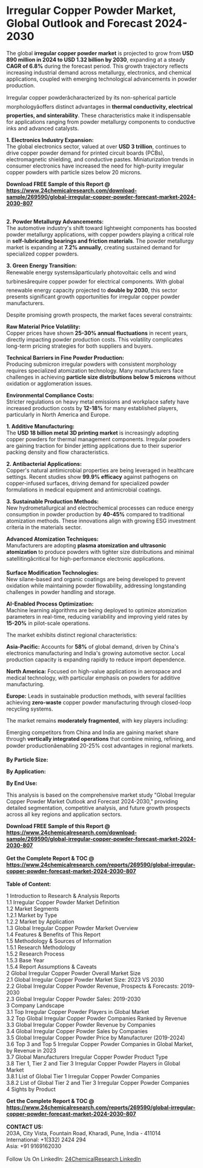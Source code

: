 <h1>Irregular Copper Powder Market, Global Outlook and Forecast 2024-2030</h1><p>The global <strong>irregular copper powder market</strong> is projected to grow from <strong>USD 890 million in 2024 to USD 1.32 billion by 2030</strong>, expanding at a steady <strong>CAGR of 6.8%</strong> during the forecast period. This growth trajectory reflects increasing industrial demand across metallurgy, electronics, and chemical applications, coupled with emerging technological advancements in powder production.</p><p>Irregular copper powderâcharacterized by its non-spherical particle morphologyâoffers distinct advantages in <strong>thermal conductivity, electrical properties, and sinterability</strong>. These characteristics make it indispensable for applications ranging from powder metallurgy components to conductive inks and advanced catalysts.</p><p><strong>1. Electronics Industry Expansion:</strong><br>
The global electronics sector, valued at over <strong>USD 3 trillion</strong>, continues to drive copper powder demand for printed circuit boards (PCBs), electromagnetic shielding, and conductive pastes. Miniaturization trends in consumer electronics have increased the need for high-purity irregular copper powders with particle sizes below 20 microns.</p><div><b>Download FREE Sample of this Report @ 
            <a href="https://www.24chemicalresearch.com/download-sample/269590/global-irregular-copper-powder-forecast-market-2024-2030-807">
            https://www.24chemicalresearch.com/download-sample/269590/global-irregular-copper-powder-forecast-market-2024-2030-807</a></b></div><br><p><strong>2. Powder Metallurgy Advancements:</strong><br>
The automotive industry's shift toward lightweight components has boosted powder metallurgy applications, with copper powders playing a critical role in <strong>self-lubricating bearings and friction materials</strong>. The powder metallurgy market is expanding at <strong>7.2% annually</strong>, creating sustained demand for specialized copper powders.</p><p><strong>3. Green Energy Transition:</strong><br>
Renewable energy systemsâparticularly photovoltaic cells and wind turbinesârequire copper powder for electrical components. With global renewable energy capacity projected to <strong>double by 2030</strong>, this sector presents significant growth opportunities for irregular copper powder manufacturers.</p><p>Despite promising growth prospects, the market faces several constraints:</p><p><strong>Raw Material Price Volatility:</strong><br>
Copper prices have shown <strong>25-30% annual fluctuations</strong> in recent years, directly impacting powder production costs. This volatility complicates long-term pricing strategies for both suppliers and buyers.</p><p><strong>Technical Barriers in Fine Powder Production:</strong><br>
Producing submicron irregular powders with consistent morphology requires specialized atomization technology. Many manufacturers face challenges in achieving <strong>particle size distributions below 5 microns</strong> without oxidation or agglomeration issues.</p><p><strong>Environmental Compliance Costs:</strong><br>
Stricter regulations on heavy metal emissions and workplace safety have increased production costs by <strong>12-18%</strong> for many established players, particularly in North America and Europe.</p><p><strong>1. Additive Manufacturing:</strong><br>
The <strong>USD 18 billion metal 3D printing market</strong> is increasingly adopting copper powders for thermal management components. Irregular powders are gaining traction for binder jetting applications due to their superior packing density and flow characteristics.</p><p><strong>2. Antibacterial Applications:</strong><br>
Copper's natural antimicrobial properties are being leveraged in healthcare settings. Recent studies show <strong>99.9% efficacy</strong> against pathogens on copper-infused surfaces, driving demand for specialized powder formulations in medical equipment and antimicrobial coatings.</p><p><strong>3. Sustainable Production Methods:</strong><br>
New hydrometallurgical and electrochemical processes can reduce energy consumption in powder production by <strong>40-45%</strong> compared to traditional atomization methods. These innovations align with growing ESG investment criteria in the materials sector.</p><p><strong>Advanced Atomization Techniques:</strong><br>
Manufacturers are adopting <strong>plasma atomization and ultrasonic atomization</strong> to produce powders with tighter size distributions and minimal satellitingâcritical for high-performance electronic applications.</p><p><strong>Surface Modification Technologies:</strong><br>
New silane-based and organic coatings are being developed to prevent oxidation while maintaining powder flowability, addressing longstanding challenges in powder handling and storage.</p><p><strong>AI-Enabled Process Optimization:</strong><br>
Machine learning algorithms are being deployed to optimize atomization parameters in real-time, reducing variability and improving yield rates by <strong>15-20%</strong> in pilot-scale operations.</p><p>The market exhibits distinct regional characteristics:</p><p><strong>Asia-Pacific:</strong> Accounts for <strong>58%</strong> of global demand, driven by China's electronics manufacturing and India's growing automotive sector. Local production capacity is expanding rapidly to reduce import dependence.</p><p><strong>North America:</strong> Focused on high-value applications in aerospace and medical technology, with particular emphasis on powders for additive manufacturing.</p><p><strong>Europe:</strong> Leads in sustainable production methods, with several facilities achieving <strong>zero-waste</strong> copper powder manufacturing through closed-loop recycling systems.</p><p>The market remains <strong>moderately fragmented</strong>, with key players including:</p><p>Emerging competitors from China and India are gaining market share through <strong>vertically integrated operations</strong> that combine mining, refining, and powder productionâenabling 20-25% cost advantages in regional markets.</p><p><strong>By Particle Size:</strong>
</p><p><strong>By Application:</strong>
</p><p><strong>By End Use:</strong>
</p><p>This analysis is based on the comprehensive market study "Global Irregular Copper Powder Market Outlook and Forecast 2024-2030," providing detailed segmentation, competitive analysis, and future growth prospects across all key regions and application sectors.</p><div><b>Download FREE Sample of this Report @ 
            <a href="https://www.24chemicalresearch.com/download-sample/269590/global-irregular-copper-powder-forecast-market-2024-2030-807">
            https://www.24chemicalresearch.com/download-sample/269590/global-irregular-copper-powder-forecast-market-2024-2030-807</a></b></div><br><div><b>Get the Complete Report & TOC @ 
            <a href="https://www.24chemicalresearch.com/reports/269590/global-irregular-copper-powder-forecast-market-2024-2030-807">
            https://www.24chemicalresearch.com/reports/269590/global-irregular-copper-powder-forecast-market-2024-2030-807</a></b></div><br>
            <b>Table of Content:</b><p>1 Introduction to Research & Analysis Reports<br />
    1.1 Irregular Copper Powder Market Definition<br />
    1.2 Market Segments<br />
        1.2.1 Market by Type<br />
        1.2.2 Market by Application<br />
    1.3 Global Irregular Copper Powder Market Overview<br />
    1.4 Features & Benefits of This Report<br />
    1.5 Methodology & Sources of Information<br />
        1.5.1 Research Methodology<br />
        1.5.2 Research Process<br />
        1.5.3 Base Year<br />
        1.5.4 Report Assumptions & Caveats<br />
2 Global Irregular Copper Powder Overall Market Size<br />
    2.1 Global Irregular Copper Powder Market Size: 2023 VS 2030<br />
    2.2 Global Irregular Copper Powder Revenue, Prospects & Forecasts: 2019-2030<br />
    2.3 Global Irregular Copper Powder Sales: 2019-2030<br />
3 Company Landscape<br />
    3.1 Top Irregular Copper Powder Players in Global Market<br />
    3.2 Top Global Irregular Copper Powder Companies Ranked by Revenue<br />
    3.3 Global Irregular Copper Powder Revenue by Companies<br />
    3.4 Global Irregular Copper Powder Sales by Companies<br />
    3.5 Global Irregular Copper Powder Price by Manufacturer (2019-2024)<br />
    3.6 Top 3 and Top 5 Irregular Copper Powder Companies in Global Market, by Revenue in 2023<br />
    3.7 Global Manufacturers Irregular Copper Powder Product Type<br />
    3.8 Tier 1, Tier 2 and Tier 3 Irregular Copper Powder Players in Global Market<br />
        3.8.1 List of Global Tier 1 Irregular Copper Powder Companies<br />
        3.8.2 List of Global Tier 2 and Tier 3 Irregular Copper Powder Companies<br />
4 Sights by Product</p><div><b>Get the Complete Report & TOC @ 
            <a href="https://www.24chemicalresearch.com/reports/269590/global-irregular-copper-powder-forecast-market-2024-2030-807">
            https://www.24chemicalresearch.com/reports/269590/global-irregular-copper-powder-forecast-market-2024-2030-807</a></b></div><br><b>CONTACT US:</b><br>
            203A, City Vista, Fountain Road, Kharadi, Pune, India - 411014<br>
            International: +1(332) 2424 294<br>
            Asia: +91 9169162030 <br><br>
            Follow Us On LinkedIn: <a href="https://www.linkedin.com/company/24chemicalresearch/">24ChemicalResearch LinkedIn</a>